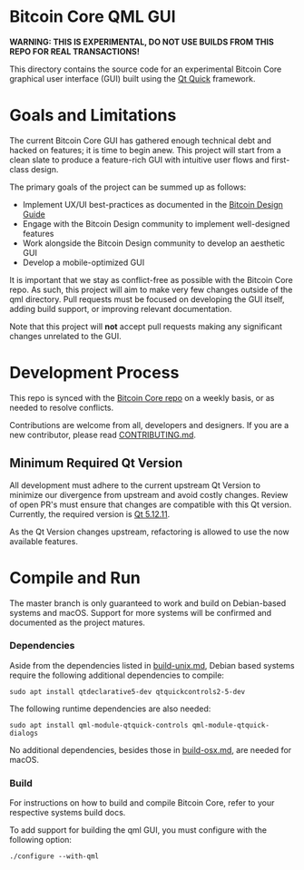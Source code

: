 # Bitcoin Core QML GUI

**WARNING: THIS IS EXPERIMENTAL, DO NOT USE BUILDS FROM THIS REPO FOR REAL TRANSACTIONS!**

This directory contains the source code for an experimental Bitcoin Core graphical user interface (GUI) built using the [Qt Quick](https://doc.qt.io/qt-5/qtquick-index.html) framework.

# Goals and Limitations

The current Bitcoin Core GUI has gathered enough technical debt and hacked on features; it is time to begin anew.
This project will start from a clean slate to produce a feature-rich GUI with intuitive user flows and first-class design.

The primary goals of the project can be summed up as follows:

- Implement UX/UI best-practices as documented in the [Bitcoin Design Guide](https://bitcoin.design/guide/)
- Engage with the Bitcoin Design community to implement well-designed features
- Work alongside the Bitcoin Design community to develop an aesthetic GUI
- Develop a mobile-optimized GUI

It is important that we stay as conflict-free as possible with the Bitcoin Core repo.
As such, this project will aim to make very few changes outside of the qml directory.
Pull requests must be focused on developing the GUI itself, adding build support,
or improving relevant documentation.

Note that this project will **not** accept pull requests making any significant changes unrelated to the GUI.

# Development Process

This repo is synced with the [Bitcoin Core repo](https://github.com/bitcoin/bitcoin) on a weekly basis, or as needed to resolve conflicts.

Contributions are welcome from all, developers and designers. If you are a new contributor, please read [CONTRIBUTING.md](../../CONTRIBUTING.md).

## Minimum Required Qt Version

All development must adhere to the current upstream Qt Version to minimize our divergence from upstream and avoid costly changes. Review of open PR's must ensure that changes are compatible with this Qt version. Currently, the required version is [Qt 5.12.11](https://github.com/bitcoin-core/gui-qml/blob/a79a2249d027047f08dffe3f04951d52eac198f1/depends/packages/qt.mk#L2).

As the Qt Version changes upstream, refactoring is allowed to use the now available features.

# Compile and Run

The master branch is only guaranteed to work and build on Debian-based systems and macOS.
Support for more systems will be confirmed and documented as the project matures.

### Dependencies
Aside from the dependencies listed in [build-unix.md](../../doc/build-unix.md), Debian based systems require the following additional dependencies to compile:

```
sudo apt install qtdeclarative5-dev qtquickcontrols2-5-dev
```

The following runtime dependencies are also needed:

```
sudo apt install qml-module-qtquick-controls qml-module-qtquick-dialogs
```

No additional dependencies, besides those in [build-osx.md](../../doc/build-osx.md), are needed for macOS.

### Build

For instructions on how to build and compile Bitcoin Core, refer to your respective systems build docs.

To add support for building the qml GUI,
you must configure with the following option:

```
./configure --with-qml
```
